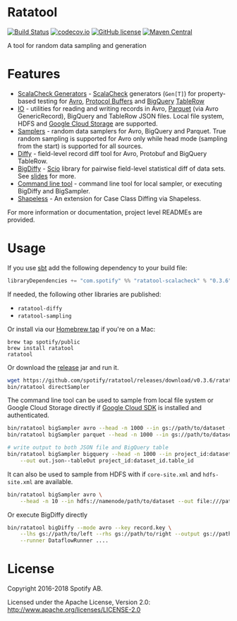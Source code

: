 Ratatool
========

[![Build Status](https://travis-ci.org/spotify/ratatool.svg?branch=master)](https://travis-ci.org/spotify/ratatool)
[![codecov.io](https://codecov.io/github/spotify/ratatool/coverage.svg?branch=master)](https://codecov.io/github/spotify/ratatool?branch=master)
[![GitHub license](https://img.shields.io/github/license/spotify/ratatool.svg)](./LICENSE)
[![Maven Central](https://img.shields.io/maven-central/v/com.spotify/ratatool-common_2.12.svg)](https://maven-badges.herokuapp.com/maven-central/com.spotify/ratatool-common_2.12)

A tool for random data sampling and generation

# Features

- [ScalaCheck Generators](https://github.com/spotify/ratatool/tree/master/ratatool-scalacheck) - [ScalaCheck](http://scalacheck.org/) generators (`Gen[T]`) for property-based testing for [Avro](https://avro.apache.org/), [Protocol Buffers](https://developers.google.com/protocol-buffers/) and [BigQuery](https://cloud.google.com/bigquery/) [TableRow](https://developers.google.com/resources/api-libraries/documentation/bigquery/v2/java/latest/com/google/api/services/bigquery/model/TableRow.html)
- [IO](https://github.com/spotify/ratatool/tree/master/ratatool-sampling/src/main/scala/com/spotify/ratatool/io) - utilities for reading and writing records in Avro, [Parquet](http://parquet.apache.org/) (via Avro GenericRecord), BigQuery and TableRow JSON files. Local file system, HDFS and [Google Cloud Storage](https://cloud.google.com/storage/) are supported.
- [Samplers](https://github.com/spotify/ratatool/tree/master/ratatool-sampling) - random data samplers for Avro, BigQuery and Parquet. True random sampling is supported for Avro only while head mode (sampling from the start) is supported for all sources.
- [Diffy](https://github.com/spotify/ratatool/tree/master/ratatool-diffy) - field-level record diff tool for Avro, Protobuf and BigQuery TableRow.
- [BigDiffy](https://github.com/spotify/ratatool/blob/master/ratatool-diffy) - [Scio](https://github.com/spotify/scio) library for pairwise field-level statistical diff of data sets. See [slides](http://www.lyh.me/slides/bigdiffy.html) for more.
- [Command line tool](https://github.com/spotify/ratatool/tree/master/ratatool-cli/src/main/scala/com/spotify/ratatool/tool) - command line tool for local sampler, or executing BigDiffy and BigSampler.
- [Shapeless](https://github.com/spotify/ratatool/tree/master/ratatool-shapeless) - An extension for Case Class Diffing via Shapeless.

For more information or documentation, project level READMEs are provided.

# Usage

If you use [sbt](http://www.scala-sbt.org/) add the following dependency to your build file:
```scala
libraryDependencies += "com.spotify" %% "ratatool-scalacheck" % "0.3.6" % "test"
```

If needed, the following other libraries are published:
* `ratatool-diffy`
* `ratatool-sampling`

Or install via our [Homebrew tap](https://github.com/spotify/homebrew-public) if you're on a Mac:

```
brew tap spotify/public
brew install ratatool
ratatool
```

Or download the [release](https://github.com/spotify/ratatool/releases) jar and run it.

```bash
wget https://github.com/spotify/ratatool/releases/download/v0.3.6/ratatool-cli-0.3.6.tar.gz
bin/ratatool directSampler
```

The command line tool can be used to sample from local file system or Google Cloud Storage directly if [Google Cloud SDK](https://cloud.google.com/sdk/) is installed and authenticated.

```bash
bin/ratatool bigSampler avro --head -n 1000 --in gs://path/to/dataset --out out.avro
bin/ratatool bigSampler parquet --head -n 1000 --in gs://path/to/dataset --out out.parquet

# write output to both JSON file and BigQuery table
bin/ratatool bigSampler bigquery --head -n 1000 --in project_id:dataset_id.table_id \
    --out out.json--tableOut project_id:dataset_id.table_id
```

It can also be used to sample from HDFS with if `core-site.xml` and `hdfs-site.xml` are available.

```bash
bin/ratatool bigSampler avro \
    --head -n 10 --in hdfs://namenode/path/to/dataset --out file:///path/to/out.avro
```

Or execute BigDiffy directly

```bash
bin/ratatool bigDiffy --mode avro --key record.key \
    --lhs gs://path/to/left --rhs gs://path/to/right --output gs://path/to/output \
    --runner DataflowRunner ....
```

# License

Copyright 2016-2018 Spotify AB.

Licensed under the Apache License, Version 2.0: http://www.apache.org/licenses/LICENSE-2.0
